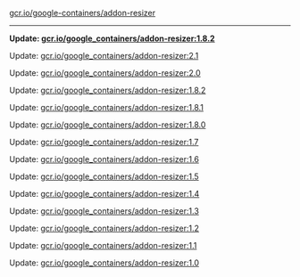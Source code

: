 [gcr.io/google-containers/addon-resizer](https://hub.docker.com/r/cruse/addon-resizer/tags/) 

----
**Update: [gcr.io/google_containers/addon-resizer:1.8.2](https://hub.docker.com/r/cruse/addon-resizer/tags/)**

Update: [gcr.io/google_containers/addon-resizer:2.1](https://hub.docker.com/r/cruse/addon-resizer/tags/)

Update: [gcr.io/google_containers/addon-resizer:2.0](https://hub.docker.com/r/cruse/addon-resizer/tags/)

Update: [gcr.io/google_containers/addon-resizer:1.8.2](https://hub.docker.com/r/cruse/addon-resizer/tags/)

Update: [gcr.io/google_containers/addon-resizer:1.8.1](https://hub.docker.com/r/cruse/addon-resizer/tags/)

Update: [gcr.io/google_containers/addon-resizer:1.8.0](https://hub.docker.com/r/cruse/addon-resizer/tags/)

Update: [gcr.io/google_containers/addon-resizer:1.7](https://hub.docker.com/r/cruse/addon-resizer/tags/)

Update: [gcr.io/google_containers/addon-resizer:1.6](https://hub.docker.com/r/cruse/addon-resizer/tags/)

Update: [gcr.io/google_containers/addon-resizer:1.5](https://hub.docker.com/r/cruse/addon-resizer/tags/)

Update: [gcr.io/google_containers/addon-resizer:1.4](https://hub.docker.com/r/cruse/addon-resizer/tags/)

Update: [gcr.io/google_containers/addon-resizer:1.3](https://hub.docker.com/r/cruse/addon-resizer/tags/)

Update: [gcr.io/google_containers/addon-resizer:1.2](https://hub.docker.com/r/cruse/addon-resizer/tags/)

Update: [gcr.io/google_containers/addon-resizer:1.1](https://hub.docker.com/r/cruse/addon-resizer/tags/)

Update: [gcr.io/google_containers/addon-resizer:1.0](https://hub.docker.com/r/cruse/addon-resizer/tags/)

